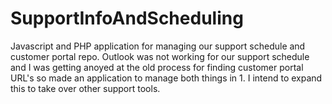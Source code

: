 # SupportInfoAndScheduling
Javascript and PHP application for managing our support schedule and customer portal repo.
Outlook was not working for our support schedule and I was getting anoyed at the old process for finding customer portal URL's so made an application to manage both things in 1.
I intend to expand this to take over other support tools.
